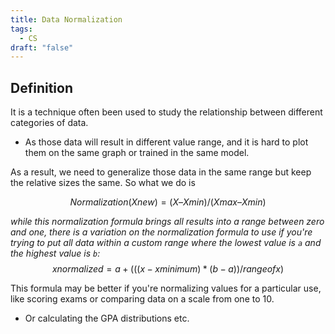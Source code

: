 ```yaml
---
title: Data Normalization
tags:
  - CS
draft: "false"
---
```

## Definition 

It is a technique often been used to study the relationship between different categories of data.
- As those data will result in different value range, and it is hard to plot them on the same graph or trained in the same model.

As a result, we need to generalize those data in the same range but keep the relative sizes the same. So what we do is 

$$ Normalization (X new) = (X – Xmin) / (Xmax – Xmin) $$

*while this normalization formula brings all results into a range between zero and one, there is a variation on the normalization formula to use if you're trying to put all data within a custom range where the lowest value is `a` and the highest value is `b`:*
$$xnormalized = a + ( ((x - xminimum) * (b - a)) / range of x)$$

This formula may be better if you're normalizing values for a particular use, like scoring exams or comparing data on a scale from one to 10.
- Or calculating the GPA distributions etc.





